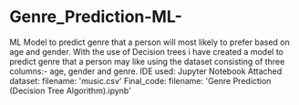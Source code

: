 # Genre_Prediction-ML-
ML Model to predict genre that a person will most likely to prefer based on age and gender. With the use of Decision trees i have created a model to predict genre that a person may like using the dataset consisting of three columns:- age, gender and genre.
IDE used: Jupyter Notebook
Attached dataset: filename: 'music.csv'
Final_code: filename: 'Genre Prediction (Decision Tree Algorithm).ipynb'

